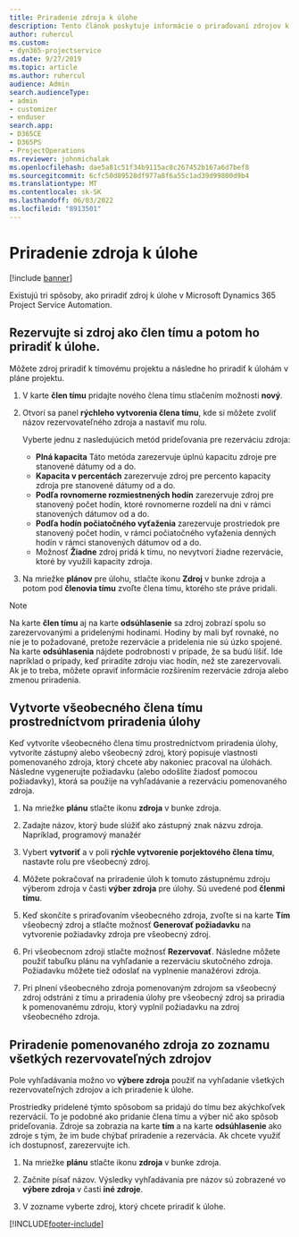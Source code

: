 ```yaml
---
title: Priradenie zdroja k úlohe
description: Tento článok poskytuje informácie o priraďovaní zdrojov k úlohám.
author: ruhercul
ms.custom:
- dyn365-projectservice
ms.date: 9/27/2019
ms.topic: article
ms.author: ruhercul
audience: Admin
search.audienceType:
- admin
- customizer
- enduser
search.app:
- D365CE
- D365PS
- ProjectOperations
ms.reviewer: johnmichalak
ms.openlocfilehash: dae5a81c51f34b9115ac8c267452b167a6d7bef8
ms.sourcegitcommit: 6cfc50d89528df977a8f6a55c1ad39d99800d9b4
ms.translationtype: MT
ms.contentlocale: sk-SK
ms.lasthandoff: 06/03/2022
ms.locfileid: "8913501"
---
```

# <a name="assign-a-resource-to-a-task"></a>Priradenie zdroja k úlohe

[!include [banner](../includes/psa-now-project-operations.md)]

Existujú tri spôsoby, ako priradiť zdroj k úlohe v Microsoft Dynamics 365 Project Service Automation.

## <a name="book-a-resource-as-a-team-member-and-then-assign-the-resource-to-a-task"></a>Rezervujte si zdroj ako člen tímu a potom ho priradiť k úlohe.

Môžete zdroj priradiť k tímovému projektu a následne ho priradiť k úlohám v pláne projektu.

1. V karte **člen tímu** pridajte nového člena tímu stlačením možnosti **nový**. 

2. Otvorí sa panel **rýchleho vytvorenia člena tímu**, kde si môžete zvoliť názov rezervovateľného zdroja a nastaviť mu rolu. 

    Vyberte jednu z nasledujúcich metód prideľovania pre rezerváciu zdroja:

    - **Plná kapacita** Táto metóda zarezervuje úplnú kapacitu zdroje pre stanovené dátumy od a do.
    - **Kapacita v percentách** zarezervuje zdroj pre percento kapacity zdroja pre stanovené dátumy od a do.
    - **Podľa rovnomerne rozmiestnených hodín** zarezervuje zdroj pre stanovený počet hodín, ktoré rovnomerne rozdelí na dni v rámci stanovených dátumov od a do.
    - **Podľa hodín počiatočného vyťaženia** zarezervuje prostriedok pre stanovený počet hodín, v rámci počiatočného vyťaženia denných hodín v rámci stanovených dátumov od a do.
    - Možnosť **Žiadne** zdroj pridá k tímu, no nevytvorí žiadne rezervácie, ktoré by využili kapacity zdroja.

3. Na mriežke **plánov** pre úlohu, stlačte ikonu **Zdroj** v bunke zdroja a potom pod **členovia tímu** zvoľte člena tímu, ktorého ste práve pridali. 

> [!NOTE]
> Na karte **člen tímu** aj na karte **odsúhlasenie** sa zdroj zobrazí spolu so zarezervovanými a pridelenými hodinami. Hodiny by mali byť rovnaké, no nie je to požadované, pretože rezervácie a pridelenia nie sú úzko spojené. Na karte **odsúhlasenia** nájdete podrobnosti v prípade, že sa budú líšiť. Ide napríklad o prípady, keď priradíte zdroju viac hodín, než ste zarezervovali. Ak je to treba, môžete opraviť informácie rozšírením rezervácie zdroja alebo zmenou priradenia.

## <a name="create-a-generic-team-member-through-task-assignment"></a>Vytvorte všeobecného člena tímu prostredníctvom priradenia úlohy

Keď vytvoríte všeobecného člena tímu prostredníctvom priradenia úlohy, vytvoríte zástupný alebo všeobecný zdroj, ktorý popisuje vlastnosti pomenovaného zdroja, ktorý chcete aby nakoniec pracoval na úlohách. Následne vygenerujte požiadavku (alebo odošlite žiadosť pomocou požiadavky), ktorá sa použije na vyhľadávanie a rezerváciu pomenovaného zdroja.

1. Na mriežke **plánu** stlačte ikonu **zdroja** v bunke zdroja.

2. Zadajte názov, ktorý bude slúžiť ako zástupný znak názvu zdroja. Napríklad, programový manažér

3. Vybert **vytvoriť** a v poli **rýchle vytvorenie porjektového člena tímu**, nastavte rolu pre všeobecný zdroj.

4. Môžete pokračovať na priradenie úloh k tomuto zástupnému zdroju výberom zdroja v časti **výber zdroja** pre úlohy. Sú uvedené pod **členmi tímu**.

5. Keď skončíte s priraďovaním všeobecného zdroja, zvoľte si na karte **Tím** všeobecný zdroj a stlačte možnosť **Generovať požiadavku** na vytvorenie požiadavky zdroja pre všeobecný zdroj.

6. Pri všeobecnom zdroji stlačte možnosť **Rezervovať**. Následne môžete použiť tabuľku plánu na vyhľadanie a rezerváciu skutočného zdroja. Požiadavku môžete tiež odoslať na vyplnenie manažérovi zdroja.

7. Pri plnení všeobecného zdroja pomenovaným zdrojom sa všeobecný zdroj odstráni z tímu a priradenia úlohy pre všeobecný zdroj sa priradia k pomenovanému zdroju, ktorý vyplnil požiadavku na zdroj všeobecného zdroja.

## <a name="assign-a-named-resource-from-the-list-of-all-bookable-resources"></a>Priradenie pomenovaného zdroja zo zoznamu všetkých rezervovateľných zdrojov

Pole vyhľadávania možno vo **výbere zdroja** použiť na vyhľadanie všetkých rezervovateľných zdrojov a ich priradenie k úlohe.

Prostriedky pridelené týmto spôsobom sa pridajú do tímu bez akýchkoľvek rezervácií. To je podobné ako pridanie člena tímu a výber nič ako spôsob prideľovania. Zdroje sa zobrazia na karte **tím** a na karte **odsúhlasenie** ako zdroje s tým, že im bude chýbať priradenie a rezervácia. Ak chcete využiť ich dostupnosť, zarezervujte ich.

1. Na mriežke **plánu** stlačte ikonu **zdroja** v bunke zdroja.

2. Začnite písať názov. Výsledky vyhľadávania pre názov sú zobrazené vo **výbere zdroja** v časti **iné zdroje**.

3. V zozname vyberte zdroj, ktorý chcete priradiť k úlohe.



[!INCLUDE[footer-include](../includes/footer-banner.md)]
